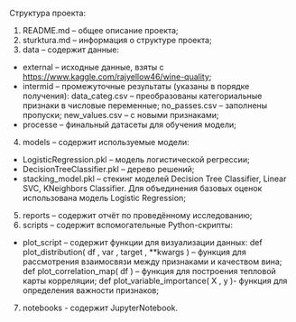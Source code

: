 Структура проекта:
1. README.md – общее описание проекта;
2. sturktura.md – информация о структуре проекта;
3. data – содержит данные:
- external – исходные данные, взяты с https://www.kaggle.com/rajyellow46/wine-quality; 
- intermid – промежуточные результаты (указаны в порядке получения):
data_categ.csv – преобразованы категориальные признаки в числовые переменные;
no_passes.csv – заполнены пропуски;
new_values.csv – с новыми признаками;
- processe – финальный датасеты для обучения модели;
4. models – содержит используемые модели:
- LogisticRegression.pkl – модель логистической регрессии;
- DecisionTreeClassifier.pkl – дерево решений;
- stacking_model.pkl – стекинг моделей Decision Tree Classifier, Linear SVC, KNeighbors Classifier. Для объединения базовых оценок использована модель Logistic Regression;
5. reports – содержит отчёт по проведённому исследованию;
6. scripts – содержит вспомогательные Python-скрипты:
- plot_script – содержит функции для визуализации данных:
def plot_distribution( df , var , target , **kwargs ) – функция для рассмотрения взаимосвязи между признаками и качеством вина;
def plot_correlation_map( df ) – функция для построения тепловой карты корреляции;
def plot_variable_importance( X , y )- функция для определения важности признаков;
7. notebooks - содержит JupyterNotebook.